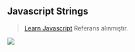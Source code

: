 ## Javascript Strings

> [Learn Javascript](https://learnjavascript.online/) Referans alınmıştır.



![](javascriptStrings\gif\string.gif)
